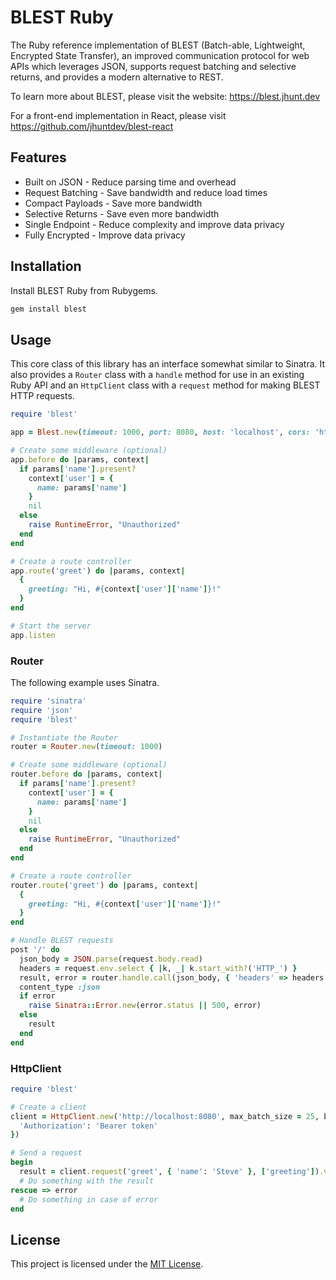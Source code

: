 # BLEST Ruby

The Ruby reference implementation of BLEST (Batch-able, Lightweight, Encrypted State Transfer), an improved communication protocol for web APIs which leverages JSON, supports request batching and selective returns, and provides a modern alternative to REST.

To learn more about BLEST, please visit the website: https://blest.jhunt.dev

For a front-end implementation in React, please visit https://github.com/jhuntdev/blest-react

## Features

- Built on JSON - Reduce parsing time and overhead
- Request Batching - Save bandwidth and reduce load times
- Compact Payloads - Save more bandwidth
- Selective Returns - Save even more bandwidth
- Single Endpoint - Reduce complexity and improve data privacy
- Fully Encrypted - Improve data privacy

## Installation

Install BLEST Ruby from Rubygems.

```bash
gem install blest
```

## Usage

This core class of this library has an interface somewhat similar to Sinatra. It also provides a `Router` class with a `handle` method for use in an existing Ruby API and an `HttpClient` class with a `request` method for making BLEST HTTP requests.

```ruby
require 'blest'

app = Blest.new(timeout: 1000, port: 8080, host: 'localhost', cors: 'http://localhost:3000')

# Create some middleware (optional)
app.before do |params, context|
  if params['name'].present?
    context['user'] = {
      name: params['name']
    }
    nil
  else
    raise RuntimeError, "Unauthorized"
  end
end

# Create a route controller
app.route('greet') do |params, context|
  {
    greeting: "Hi, #{context['user']['name']}!"
  }
end

# Start the server
app.listen
```

### Router

The following example uses Sinatra.

```ruby
require 'sinatra'
require 'json'
require 'blest'

# Instantiate the Router
router = Router.new(timeout: 1000)

# Create some middleware (optional)
router.before do |params, context|
  if params['name'].present?
    context['user'] = {
      name: params['name']
    }
    nil
  else
    raise RuntimeError, "Unauthorized"
  end
end

# Create a route controller
router.route('greet') do |params, context|
  {
    greeting: "Hi, #{context['user']['name']}!"
  }
end

# Handle BLEST requests
post '/' do
  json_body = JSON.parse(request.body.read)
  headers = request.env.select { |k, _| k.start_with?('HTTP_') }
  result, error = router.handle.call(json_body, { 'headers' => headers })
  content_type :json
  if error
    raise Sinatra::Error.new(error.status || 500, error)
  else
    result
  end
end
```

### HttpClient

```ruby
require 'blest'

# Create a client
client = HttpClient.new('http://localhost:8080', max_batch_size = 25, buffer_delay = 10, headers = {
  'Authorization': 'Bearer token'
})

# Send a request
begin
  result = client.request('greet', { 'name': 'Steve' }, ['greeting']).value
  # Do something with the result
rescue => error
  # Do something in case of error
end
```


## License

This project is licensed under the [MIT License](LICENSE).